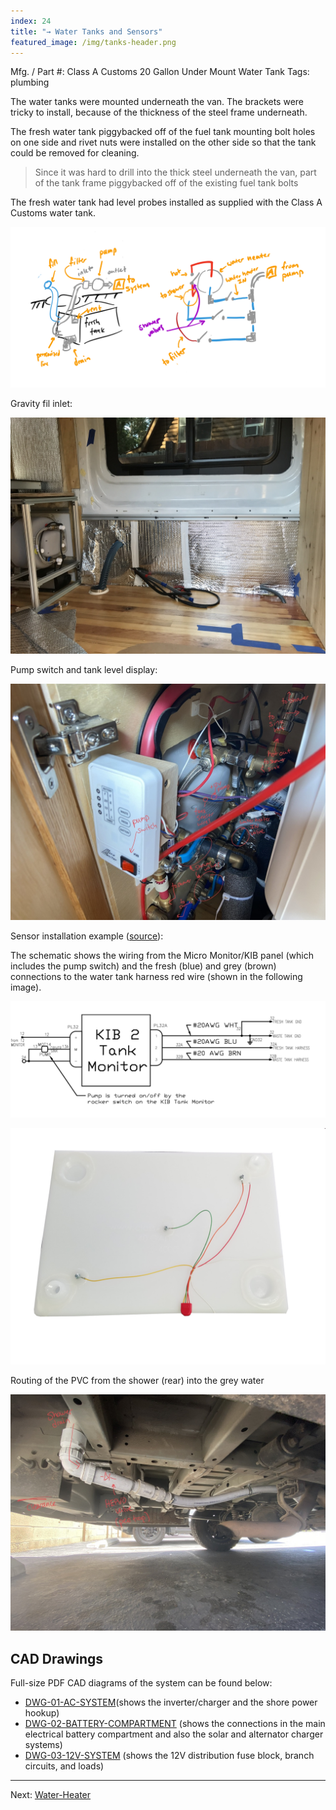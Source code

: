 ```yaml
---
index: 24
title: "→ Water Tanks and Sensors"
featured_image: /img/tanks-header.png
---
```

Mfg. / Part #: Class A Customs 20 Gallon Under Mount Water Tank
Tags: plumbing

The water tanks were mounted underneath the van. The brackets were tricky to install, because of the thickness of the steel frame underneath. 

The fresh water tank piggybacked off of the fuel tank mounting bolt holes on one side and rivet nuts were installed on the other side so that the tank could be removed for cleaning.

> Since it was hard to drill into the thick steel underneath the van, part of the tank frame piggybacked off of the existing fuel tank bolts

The fresh water tank had level probes installed as supplied with the Class A Customs water tank. 

![tanks-header](img/tanks-header.png)

Gravity fil inlet:

![IMG_2351](img/IMG_2351.jpg)

Pump switch and tank level display:

![pumps-header-2](img/pumps-header-2.jpeg)

Sensor installation example ([source](https://www.classacustoms.com/KIB-Water-Tank-Monitor-Installation-and-Water-Tank-Probes_b_19.html)):

The schematic shows the wiring from the Micro Monitor/KIB panel (which includes the pump switch) and the fresh (blue) and grey (brown) connections to the water tank harness red wire (shown in the following image).

![schematic](img/screen-water.png)

![tank-sensors](img/tank-sensors.png)

Routing of the PVC from the shower (rear) into the grey water 

![IMG_4916](img/IMG_4916.jpg)

## CAD Drawings

Full-size PDF CAD diagrams of the system can be found below:
- [DWG-01-AC-SYSTEM]( /pdf/DWG-01-AC-SYSTEM.pdf)(shows the inverter/charger and the shore power hookup)
- [DWG-02-BATTERY-COMPARTMENT]( /pdf/DWG-02-BATTERY-COMPARTMENT.pdf) (shows the connections in the main electrical battery compartment and also the solar and alternator charger systems)
- [DWG-03-12V-SYSTEM]( /pdf/DWG-03-12V-SYSTEM.pdf) (shows the 12V distribution fuse block, branch circuits, and loads)

---

Next: [Water-Heater](Water-Heater)
